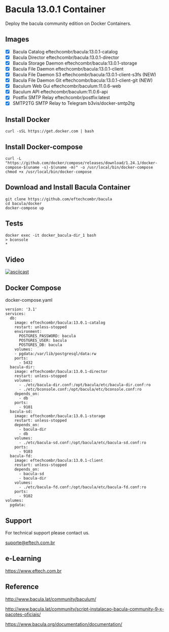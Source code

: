 # Bacula 13.0.1 Container

Deploy the bacula community edition on Docker Containers. 

## Images

- [x] Bacula Catalog                    eftechcombr/bacula:13.0.1-catalog
- [x] Bacula Director                   eftechcombr/bacula:13.0.1-director
- [x] Bacula Storage Daemon             eftechcombr/bacula:13.0.1-storage
- [x] Bacula File Daemon                eftechcombr/bacula:13.0.1-client
- [x] Bacula File Daemon S3             eftechcombr/bacula:13.0.1-client-s3fs (NEW)
- [x] Bacula File Daemon Git            eftechcombr/bacula:13.0.1-client-git (NEW)
- [x] Baculum Web Gui                   eftechcombr/baculum:11.0.6-web
- [x] Baculum API                       eftechcombr/baculum:11.0.6-api
- [x] Postfix SMTP Relay                eftechcombr/postfix:latest
- [x] SMTP2TG SMTP Relay to Telegram    b3vis/docker-smtp2tg

## Install Docker 

    curl -sSL https://get.docker.com | bash
    
## Install Docker-compose

    curl -L "https://github.com/docker/compose/releases/download/1.24.1/docker-compose-$(uname -s)-$(uname -m)" -o /usr/local/bin/docker-compose
    chmod +x /usr/local/bin/docker-compose

## Download and Install Bacula Container

    git clone https://github.com/eftechcombr/bacula
    cd bacula/docker
    docker-compose up

## Tests

    docker exec -it docker_bacula-dir_1 bash
    > bconsole
    * 
    
    
## Video

[![asciicast](https://asciinema.org/a/279317.svg)](https://asciinema.org/a/279317)


## Docker Compose

docker-compose.yaml


    version: '3.1'
    services:
      db:
        image: eftechcombr/bacula:13.0.1-catalog
        restart: unless-stopped
        environment:
          POSTGRES_PASSWORD: bacula
          POSTGRES_USER: bacula
          POSTGRES_DB: bacula
        volumes:
        - pgdata:/var/lib/postgresql/data:rw
        ports:
          - 5432
      bacula-dir:
        image: eftechcombr/bacula:13.0.1-director
        restart: unless-stopped
        volumes:
          - ./etc/bacula-dir.conf:/opt/bacula/etc/bacula-dir.conf:ro
          - ./etc/bconsole.conf:/opt/bacula/etc/bconsole.conf:ro
        depends_on:
          - db
        ports:
          - 9101
      bacula-sd:
        image: eftechcombr/bacula:13.0.1-storage
        restart: unless-stopped
        depends_on:
          - bacula-dir
          - db
        volumes:
          - ./etc/bacula-sd.conf:/opt/bacula/etc/bacula-sd.conf:ro
        ports:
          - 9103
      bacula-fd:
        image: eftechcombr/bacula:13.0.1-client
        restart: unless-stopped
        depends_on:
          - bacula-sd
          - bacula-dir
        volumes:
          - ./etc/bacula-fd.conf:/opt/bacula/etc/bacula-fd.conf:ro
        ports:
          - 9102
    volumes:
      pgdata:

## Support

For technical support please contact us. 

suporte@eftech.com.br

## e-Learning 

https://www.eftech.com.br


## Reference

http://www.bacula.lat/community/baculum/ 

http://www.bacula.lat/community/script-instalacao-bacula-community-9-x-pacotes-oficiais/

https://www.bacula.org/documentation/documentation/
